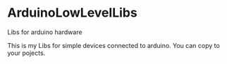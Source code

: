 # ArduinoLowLevelLibs
Libs for arduino hardware

This is my Libs for simple devices connected to arduino. You can copy to your pojects.
